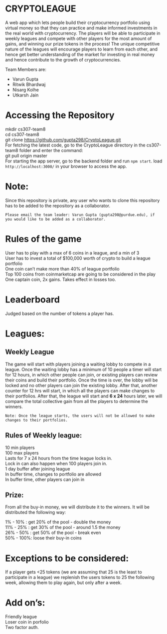 
<!DOCTYPE html>
<html>

<body class="stackedit">
  <div class="stackedit__html"><h1 id="cryptoleague">CRYPTOLEAGUE</h1>
<p> A web app which lets people build their cryptocurrency portfolio using virtual money so that they can practice and make informed investments in the real world with cryptocurrency. The players will be able to participate in weekly leagues and compete with other players for the most amount of gains, and winning our prize tokens in the process! The unique competitive nature of the leagues will encourage players to learn from each other, and hence get better understanding of the market for investing in real money and hence contribute to the growth of cryptocurrencies.

Team Members are:
- Varun Gupta
- Ritwik Bhardwaj
- Nisarg Kolhe
- Utkarsh Jain

</p>

<h1 id="accessing-the-repository">Accessing the Repository</h1>
<p>mkdir cs307-team8<br>
cd cs307-team8<br>
git clone <a href="https://github.com/gupta298/CryptoLeague.git">https://github.com/gupta298/CryptoLeague.git</a><br>
For fetching the latest code, go to the CryptoLeague directory in the cs307-team8 folder and enter the command:<br>
git pull origin master<br>
For starting the app server, go to the backend folder and run <code>npm start</code>. load <code>http://localhost:3000/</code> in your browser to access the app.
</p>

<h1 id="note">Note:</h1>
<p>Since this repository is private, any user who wants to clone this repository has to be added to the repository as a collaborator.</p>
<pre><code>Please email the team leader: Varun Gupta (gupta298@purdue.edu), if you would like to be added as a collaborator.
</code></pre>
<h1 id="rules-of-the-game">Rules of the game</h1>
<p>User has to play with a max of 6 coins in a league, and a min of 3<br>
User has to invest a total of $100,000 worth of crypto to build a league portfolio<br>
One coin can’t make more than 40% of league portfolio<br>
Top 100 coins from coinmarketcap are going to be considered in the play<br>
One captain coin, 2x gains. Takes effect in losses too.</p>
<h1 id="leaderboard">Leaderboard</h1>
<p>Judged based on the number of tokens a player has.</p>
<h1 id="leagues">Leagues:</h1>
<h2 id="weekly-league">Weekly League</h2>
<p>The game will start with players joining a waiting lobby to compete in a league. Once the waiting lobby has a minimum of 10 people a timer will start for 12 hours, in which other people can join, or existing players can review their coins and build their portfolio. Once the time is over, the lobby will be locked and no other players can join the existing lobby. After that, another counter for 12 hrs will start, in which all the players can make changes to their portfolios. After that, the league will start and <strong>6 x 24</strong> hours later, we will compare the total collective gain from all the players to determine the winners.</p>
<pre><code>Note: Once the league starts, the users will not be allowed to make changes to their portfolios.
</code></pre>
<h2 id="rules-of-weekly-league">Rules of Weekly league:</h2>
<p>10 min players<br>
100 max players<br>
Lasts for 7 x 24 hours from the time league locks in.<br>
Lock in can also happen when 100 players join in.<br>
1 day buffer after joining league<br>
In buffer time, changes to portfolio are allowed<br>
In buffer time, other players can join in</p>
<h2 id="prize">Prize:</h2>
<p>From all the buy-in money, we will distribute it to the winners. It will be distributed the following way:</p>
<p>1% - 10% : 	get 20% of the pool - double the money<br>
11% - 25% :	get 30% of the pool - around 1.5 the money<br>
26% - 50% : 	get 50% of the pool - break even<br>
50% - 100%: 	loose their buy-in coins</p>
<h1 id="exceptions-to-be-considered">Exceptions to be considered:</h1>
<p>If a player gets &lt;25 tokens (we are assuming that 25 is the least to participate in a league) we replenish the users tokens to 25 the following week, allowing them to play again, but only after a week.</p>
<h1 id="add-ons">Add on’s:</h1>
<p>Friendly league<br>
Loser coin in porfolio<br>
Two factor auth.</p>
</div>
</body>

</html>
